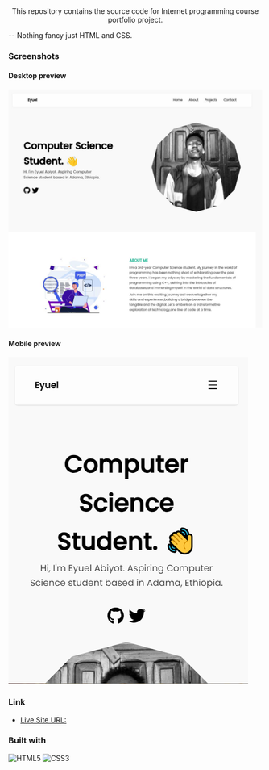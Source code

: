 ##
 <p align="center">This repository contains the source code for Internet programming course portfolio project.</p>

 -- Nothing fancy just HTML and CSS.
 ### Screenshots

 #### Desktop preview
 ![](./desktop-preview.jpg)

 #### Mobile preview
 ![](./mobile-preview.png)

 ### Link
 - [Live Site URL: ](https://ip-portfolio-project.vercel.app/)

 ### Built with

![HTML5](https://img.shields.io/badge/html5-%23E34F26.svg?style=for-the-badge&logo=html5&logoColor=white)
![CSS3](https://img.shields.io/badge/css3-%231572B6.svg?style=for-the-badge&logo=css3&logoColor=white)